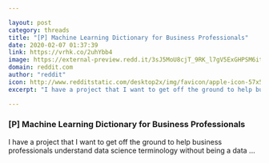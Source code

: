 ```yaml
---

layout: post
category: threads
title: "[P] Machine Learning Dictionary for Business Professionals"
date: 2020-02-07 01:37:39
link: https://vrhk.co/2uhYbb4
image: https://external-preview.redd.it/3sJ5MoU8cjT_9RK_l7gV5ExGHPSM6itQ-pAxTsLEVbo.jpg?width=400&height=209.42408377&auto=webp&s=660f395482eaa04ad53f7503705b32dbe01be40d
domain: reddit.com
author: "reddit"
icon: http://www.redditstatic.com/desktop2x/img/favicon/apple-icon-57x57.png
excerpt: "I have a project that I want to get off the ground to help business professionals understand data science terminology without being a data ..."

---
```


### [P] Machine Learning Dictionary for Business Professionals

I have a project that I want to get off the ground to help business professionals understand data science terminology without being a data ...